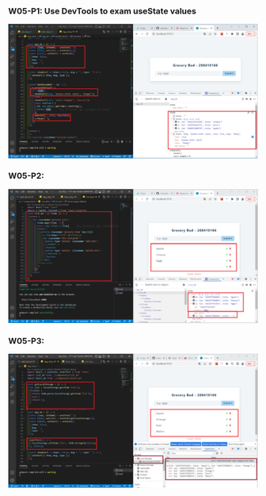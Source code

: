 ### W05-P1: Use DevTools to exam useState values

![](w06-p1.PNG)

### W05-P2:

![](w06-p2.PNG)

### W05-P3:

![](w06-p3.PNG)
